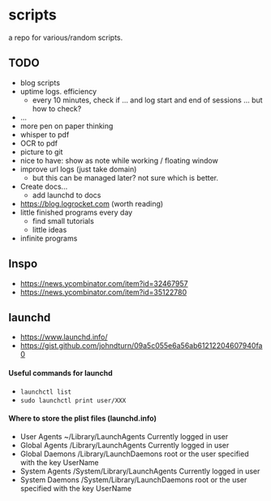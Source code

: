 # scripts

a repo for various/random scripts. 

## TODO
- blog scripts
- uptime logs. efficiency
    - every 10 minutes, check if ... and log start and end of sessions ... but how to check?
- ...
- more pen on paper thinking
- whisper to pdf 
- OCR to pdf
- picture to git
- nice to have: show as note while working / floating window
- improve url logs (just take domain)
    - but this can be managed later? not sure which is better.
- Create docs...
    - add launchd to docs
- https://blog.logrocket.com (worth reading)
- little finished programs every day
    - find small tutorials
    - little ideas
- infinite programs

## Inspo
- https://news.ycombinator.com/item?id=32467957
- https://news.ycombinator.com/item?id=35122780

## launchd
- https://www.launchd.info/
- https://gist.github.com/johndturn/09a5c055e6a56ab61212204607940fa0

#### Useful commands for launchd
- `launchctl list`
- `sudo launchctl print user/XXX`

#### Where to store the plist files (launchd.info)
- User Agents	~/Library/LaunchAgents	Currently logged in user
- Global Agents	/Library/LaunchAgents	Currently logged in user
- Global Daemons	/Library/LaunchDaemons	root or the user specified with the key UserName
- System Agents	/System/Library/LaunchAgents	Currently logged in user
- System Daemons	/System/Library/LaunchDaemons	root or the user specified with the key UserName

